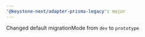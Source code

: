 ```yaml
---
'@keystone-next/adapter-prisma-legacy': major
---
```


Changed default migrationMode from `dev` to `prototype`
